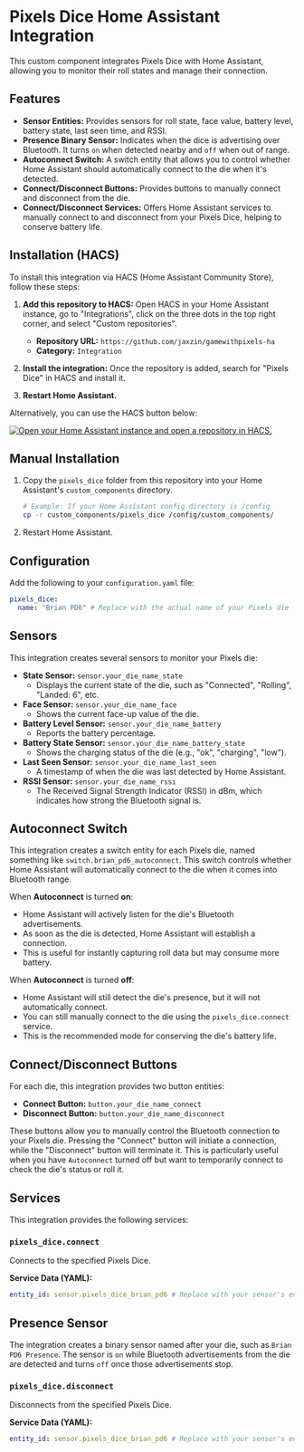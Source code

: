 # Pixels Dice Home Assistant Integration

This custom component integrates Pixels Dice with Home Assistant, allowing you to monitor their roll states and manage their connection.

## Features

*   **Sensor Entities:** Provides sensors for roll state, face value, battery level, battery state, last seen time, and RSSI.
*   **Presence Binary Sensor:** Indicates when the dice is advertising over Bluetooth. It turns `on` when detected nearby and `off` when out of range.
*   **Autoconnect Switch:** A switch entity that allows you to control whether Home Assistant should automatically connect to the die when it's detected.
*   **Connect/Disconnect Buttons:** Provides buttons to manually connect and disconnect from the die.
*   **Connect/Disconnect Services:** Offers Home Assistant services to manually connect to and disconnect from your Pixels Dice, helping to conserve battery life.

## Installation (HACS)

To install this integration via HACS (Home Assistant Community Store), follow these steps:

1.  **Add this repository to HACS:**
    Open HACS in your Home Assistant instance, go to "Integrations", click on the three dots in the top right corner, and select "Custom repositories".
    *   **Repository URL:** `https://github.com/jaxzin/gamewithpixels-ha`
    *   **Category:** `Integration`

2.  **Install the integration:**
    Once the repository is added, search for "Pixels Dice" in HACS and install it.

3.  **Restart Home Assistant.**

Alternatively, you can use the HACS button below:

[![Open your Home Assistant instance and open a repository in HACS.](https://my.home-assistant.io/badges/hacs_repository.svg)](https://my.home-assistant.io/redirect/hacs_repository/?owner=jaxzin&repository=gamewithpixels-ha&category=integration)

## Manual Installation

1.  Copy the `pixels_dice` folder from this repository into your Home Assistant's `custom_components` directory.

    ```bash
    # Example: If your Home Assistant config directory is /config
    cp -r custom_components/pixels_dice /config/custom_components/
    ```

2.  Restart Home Assistant.

## Configuration

Add the following to your `configuration.yaml` file:

```yaml
pixels_dice:
  name: "Brian PD6" # Replace with the actual name of your Pixels die
```

## Sensors

This integration creates several sensors to monitor your Pixels die:

- **State Sensor:** `sensor.your_die_name_state`
  - Displays the current state of the die, such as "Connected", "Rolling", "Landed: 6", etc.
- **Face Sensor:** `sensor.your_die_name_face`
  - Shows the current face-up value of the die.
- **Battery Level Sensor:** `sensor.your_die_name_battery`
  - Reports the battery percentage.
- **Battery State Sensor:** `sensor.your_die_name_battery_state`
  - Shows the charging status of the die (e.g., "ok", "charging", "low").
- **Last Seen Sensor:** `sensor.your_die_name_last_seen`
  - A timestamp of when the die was last detected by Home Assistant.
- **RSSI Sensor:** `sensor.your_die_name_rssi`
  - The Received Signal Strength Indicator (RSSI) in dBm, which indicates how strong the Bluetooth signal is.

## Autoconnect Switch

This integration creates a switch entity for each Pixels die, named something like `switch.brian_pd6_autoconnect`. This switch controls whether Home Assistant will automatically connect to the die when it comes into Bluetooth range.

When **Autoconnect** is turned **on**:
- Home Assistant will actively listen for the die's Bluetooth advertisements.
- As soon as the die is detected, Home Assistant will establish a connection.
- This is useful for instantly capturing roll data but may consume more battery.

When **Autoconnect** is turned **off**:
- Home Assistant will still detect the die's presence, but it will not automatically connect.
- You can still manually connect to the die using the `pixels_dice.connect` service.
- This is the recommended mode for conserving the die's battery life.

## Connect/Disconnect Buttons

For each die, this integration provides two button entities:
- **Connect Button:** `button.your_die_name_connect`
- **Disconnect Button:** `button.your_die_name_disconnect`

These buttons allow you to manually control the Bluetooth connection to your Pixels die. Pressing the "Connect" button will initiate a connection, while the "Disconnect" button will terminate it. This is particularly useful when you have `Autoconnect` turned off but want to temporarily connect to check the die's status or roll it.

## Services

This integration provides the following services:

### `pixels_dice.connect`

Connects to the specified Pixels Dice.

**Service Data (YAML):**

```yaml
entity_id: sensor.pixels_dice_brian_pd6 # Replace with your sensor's entity ID
```

## Presence Sensor

The integration creates a binary sensor named after your die, such as `Brian PD6 Presence`.
The sensor is `on` while Bluetooth advertisements from the die are detected and
turns `off` once those advertisements stop.

### `pixels_dice.disconnect`

Disconnects from the specified Pixels Dice.

**Service Data (YAML):**

```yaml
entity_id: sensor.pixels_dice_brian_pd6 # Replace with your sensor's entity ID
```
